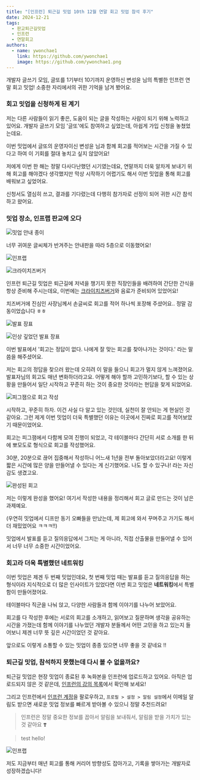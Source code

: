 ```yaml
---
title: "[인프런] 퇴근길 밋업 10th 12월 연말 회고 밋업 참석 후기"
date: 2024-12-21
tags:
  - 판교퇴근길밋업
  - 인프런
  - 연말회고
authors:
  - name: ywonchae1
    link: https://github.com/ywonchae1
    image: https://github.com/ywonchae1.png
---
```


개발자 글쓰기 모임, 글또를 1기부터 10기까지 운영하신 변성윤 님의 특별한 인프런 연말 회고 밋업! 소중한 자리에서의 귀한 기억을 남겨 봤어요.
<!--more-->

### 회고 밋업을 신청하게 된 계기

저는 다른 사람들이 읽기 좋은, 도움이 되는 글을 작성하는 사람이 되기 위해 노력하고 있어요. 개발자 글쓰기 모임 '글또'에도 참여하고 싶었는데, 아쉽게 가입 신청을 놓쳤었는데요.

이번 밋업에서 글또의 운영자이신 변성윤 님과 함께 회고를 적어보는 시간을 가질 수 있다고 하여 이 기회를 절대 놓치고 싶지 않았어요!

저에게 이번 한 해는 정말 다사다난했던 시기였는데요, 연말까지 더욱 알차게 보내기 위해 회고를 해야겠다 생각했지만 막상 시작하기 어렵기도 해서 이번 밋업을 통해 회고를 배워보고 싶었어요.

신청서도 열심히 쓰고, 결과를 기다렸는데 다행히 참가자로 선정이 되어 귀한 시간 참석하고 왔어요.

### 밋업 장소, 인프랩 판교에 오다

![밋업 안내 종이](/images/2024/12/21/IMG_1600.jpeg)

너무 귀여운 글씨체가 반겨주는 안내판을 따라 5층으로 이동했어요!

![인프랩](/images/2024/12/21/IMG_1603.jpeg)

![크라이치즈버거](/images/2024/12/21/IMG_1604.jpeg)

인프런 퇴근길 밋업은 퇴근길에 저녁을 챙기지 못한 직장인들을 배려하여 간단한 간식을 항상 준비해 주시는데요, 이번에는 [크라이치즈버거](https://www.instagram.com/crycheeseburger.official/)와 음료가 준비되어 있었어요!

치즈버거에 진심인 사장님께서 손글씨로 회고를 적어 하나씩 포장해 주셨어요.. 정말 감동이었습니다 ㅎㅎ

![발표 장표](/images/2024/12/21/IMG_1607.jpeg)

![인상 깊었던 발표 장표](/images/2024/12/21/IMG_1613.jpeg)

이번 발표에서 '회고는 정답이 없다. 나에게 잘 맞는 회고를 찾아나가는 것이다.' 라는 말씀을 해주셨어요.

저는 회고의 정답을 찾으러 왔는데 오히려 이 말을 들으니 회고가 멀지 않게 느껴졌어요. 발표자님의 회고도 매년 변화하더라고요. 어떻게 해야 할까 고민하기보다, 할 수 있는 상황을 만들어서 일단 시작하고 꾸준히 하는 것이 중요한 것이라는 현답을 찾게 되었어요.

![피그잼으로 회고 작성](/images/2024/12/21/IMG_1621.jpeg)

시작하고, 꾸준히 하자. 이건 사실 다 알고 있는 것인데, 실천이 잘 안되는 게 현실인 것 같아요. 그런 제게 이번 밋업이 더욱 특별했던 이유는 이곳에서 진짜로 회고를 적어보았기 때문이었어요.

회고는 피그잼에서 다함께 모여 진행이 되었고, 각 테이블마다 간단히 서로 소개를 한 뒤에 뽀모도로 형식으로 회고를 작성했어요.

30분, 20분으로 끊어 집중해서 작성하니 어느새 1년을 전부 돌아보았더라고요! 이렇게 짧은 시간에 많은 양을 만들어낼 수 있다는 게 신기했어요. 나도 할 수 있구나! 라는 자신감도 생겼고요.

![완성된 회고](/images/2024/12/21/판교%20퇴근길%20밋업%20-%20연말%20회고.jpg)

저는 이렇게 완성을 했어요! 여기서 작성한 내용을 정리해서 회고 글로 만드는 것이 남은 과제예요.

(우연히 밋업에서 디프만 동기 오빠들을 만났는데, 제 회고에 와서 꾸며주고 가기도 해서 더 재밌었어요 ㅋㅋㅋ!!)

밋업에서 발표를 듣고 질의응답에서 그치는 게 아니라, 직접 산출물을 만들어낼 수 있어서 너무 너무 소중한 시간이었어요.

### 회고라 더욱 특별했던 네트워킹

이번 밋업은 제겐 두 번째 밋업인데요, 첫 번째 밋업 때는 발표를 듣고 질의응답을 하는 형식이라 지식적으로 더 많은 인사이트가 있었다면 이번 회고 밋업은 **네트워킹**에서 특별함이 만들어졌어요.

테이블마다 직군을 나눠 앉고, 다양한 사람들과 함께 이야기를 나누어 보았어요.

회고를 다 작성한 후에는 서로의 회고를 소개하고, 읽어보고 질문하며 생각을 공유하는 시간을 가졌는데 함께 이야기를 나누었던 개발자 분들께서 어떤 고민을 하고 있는지 들어보니 제겐 너무 뜻 깊은 시간이었던 것 같아요.

앞으로도 이렇게 소통할 수 있는 밋업이 종종 있으면 너무 좋을 것 같네요 !!

### 퇴근길 밋업, 참석하지 못했는데 다시 볼 수 없을까요?

퇴근길 밋업은 현장 밋업이 종료된 후 녹화본을 인프런에 업로드하고 있어요. 아직은 업로드되지 않은 것 같은데, [인프런의 강의 목록](https://www.inflearn.com/users/17/courses)에서 확인해 보세요!

그리고 인프런에서 [인프런 계정](https://www.inflearn.com/users/17/@inflearn)을 팔로우하고, `프로필 > 설정 > 알림 설정`에서 이메일 알림도 받으면 새로운 밋업 정보를 빠르게 받아볼 수 있으니 정말 추천드려요!

> 인프런은 정말 중요한 정보를 꼽아서 알림을 보내줘서, 알림을 받을 가치가 있는 것 같아요 ❣️

> test hello!

![인프랩](/images/2024/12/21/IMG_1602.jpeg)

저도 지금부터 매년 회고를 통해 커리어 방향성도 잡아가고, 기록을 쌓아가는 개발자로 성장하겠습니다!